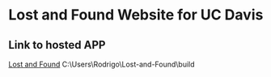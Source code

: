 # Lost and Found Website for UC Davis

## Link to hosted APP

[Lost and Found](https://fierce-castle-40196.herokuapp.com/)
C:\Users\Rodrigo\Lost-and-Found\build
